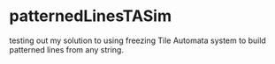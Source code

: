 # patternedLinesTASim

testing out my solution to using freezing Tile Automata system to build patterned lines from any string. 
